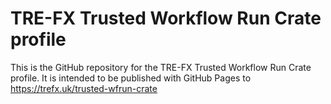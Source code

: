 # TRE-FX Trusted Workflow Run Crate profile 

This is the GitHub repository for the TRE-FX Trusted Workflow Run Crate profile. It is intended to be published with GitHub Pages to https://trefx.uk/trusted-wfrun-crate

